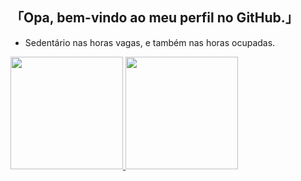 ## 「Opa, bem-vindo ao meu perfil no GitHub.」


- Sedentário nas horas vagas, e também nas horas ocupadas. 


 <div>
  <a href="https://github.com/1LC7">
  <img height="180em" src="https://github-readme-stats.vercel.app/api?username=1LC7&show_icons=true&theme=dracula&include_all_commits=true&count_private=true"/>
  <img height="180em" src="https://github-readme-stats.vercel.app/api/top-langs/?username=1LC7&layout=compact&langs_count=7&theme=dracula"/>
 </div>
